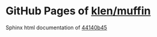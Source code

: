 GitHub Pages of [klen/muffin](https://github.com/klen/muffin.git)
===
Sphinx html documentation of [44140b45](https://github.com/klen/muffin/tree/44140b45c0b9d98b8bbf1a4863ef98f8d4da49cb)
